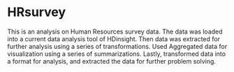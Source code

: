 # HRsurvey
This is an analysis on Human Resources survey data. The data was loaded into a current data analysis tool of HDinsight. Then data was extracted for further analysis using a series of transformations. Used Aggregated data for visualization using a series of summarizations. Lastly, transformed data into a format for analysis, and extracted the data for further problem solving. 
